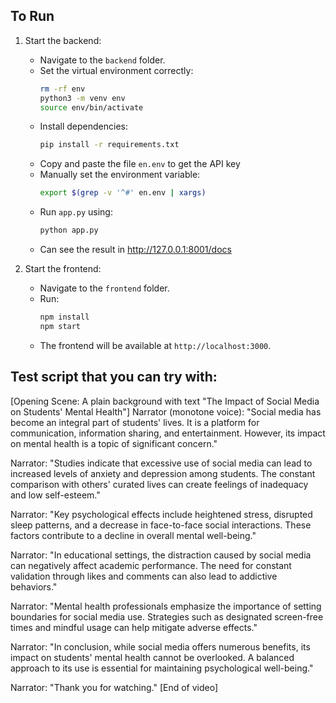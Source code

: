 ## To Run

1. Start the backend:
   - Navigate to the `backend` folder.
   - Set the virtual environment correctly:
     ```bash
     rm -rf env
     python3 -m venv env
     source env/bin/activate
     ```
   - Install dependencies:
     ```bash
     pip install -r requirements.txt
     ```
   - Copy and paste the file `en.env` to get the API key
   - Manually set the environment variable:
     ```bash
     export $(grep -v '^#' en.env | xargs)
     ```
   - Run `app.py` using:
     ```bash
     python app.py
     ```
   - Can see the result in http://127.0.0.1:8001/docs

2. Start the frontend:
   - Navigate to the `frontend` folder.
   - Run:
     ```bash
     npm install
     npm start
     ```
   - The frontend will be available at `http://localhost:3000`.


## Test script that you can try with:

[Opening Scene: A plain background with text "The Impact of Social Media on Students' Mental Health"]
Narrator (monotone voice): "Social media has become an integral part of students' lives. It is a platform for communication, information sharing, and entertainment. However, its impact on mental health is a topic of significant concern."

Narrator: "Studies indicate that excessive use of social media can lead to increased levels of anxiety and depression among students. The constant comparison with others' curated lives can create feelings of inadequacy and low self-esteem."

Narrator: "Key psychological effects include heightened stress, disrupted sleep patterns, and a decrease in face-to-face social interactions. These factors contribute to a decline in overall mental well-being."

Narrator: "In educational settings, the distraction caused by social media can negatively affect academic performance. The need for constant validation through likes and comments can also lead to addictive behaviors."

Narrator: "Mental health professionals emphasize the importance of setting boundaries for social media use. Strategies such as designated screen-free times and mindful usage can help mitigate adverse effects."

Narrator: "In conclusion, while social media offers numerous benefits, its impact on students' mental health cannot be overlooked. A balanced approach to its use is essential for maintaining psychological well-being."

Narrator: "Thank you for watching."
[End of video]

